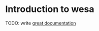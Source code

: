 # Introduction to wesa

TODO: write [great documentation](http://jacobian.org/writing/what-to-write/)

